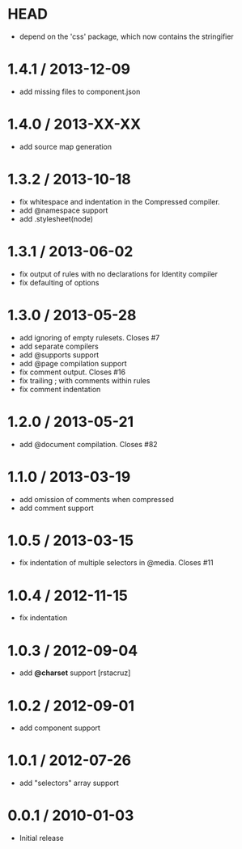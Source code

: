 HEAD
==================

 * depend on the 'css' package, which now contains the stringifier

1.4.1 / 2013-12-09
==================

 * add missing files to component.json

1.4.0 / 2013-XX-XX
==================

 * add source map generation

1.3.2 / 2013-10-18
==================

 * fix whitespace and indentation in the Compressed compiler.
 * add @namespace support
 * add .stylesheet(node)

1.3.1 / 2013-06-02
==================

 * fix output of rules with no declarations for Identity compiler
 * fix defaulting of options

1.3.0 / 2013-05-28
==================

 * add ignoring of empty rulesets. Closes #7
 * add separate compilers
 * add @supports support
 * add @page compilation support
 * fix comment output. Closes #16
 * fix trailing ; with comments within rules
 * fix comment indentation

1.2.0 / 2013-05-21
==================

 * add @document compilation. Closes #82

1.1.0 / 2013-03-19
==================

  * add omission of comments when compressed
  * add comment support

1.0.5 / 2013-03-15
==================

  * fix indentation of multiple selectors in @media. Closes #11

1.0.4 / 2012-11-15
==================

  * fix indentation

1.0.3 / 2012-09-04
==================

  * add __@charset__ support [rstacruz]

1.0.2 / 2012-09-01
==================

  * add component support

1.0.1 / 2012-07-26
==================

  * add "selectors" array support

0.0.1 / 2010-01-03
==================

  * Initial release
